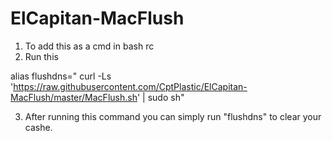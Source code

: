 # ElCapitan-MacFlush
1. To add this as a cmd in bash rc
2. Run this 


alias flushdns=" curl -Ls 'https://raw.githubusercontent.com/CptPlastic/ElCapitan-MacFlush/master/MacFlush.sh' | sudo sh"


3. After running this command you can simply run "flushdns" to clear your cashe.
